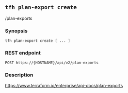 ## `tfh plan-export create`

/plan-exports

### Synopsis

    tfh plan-export create [ ... ]

### REST endpoint

    POST https://{HOSTNAME}/api/v2/plan-exports

### Description

https://www.terraform.io/enterprise/api-docs/plan-exports

